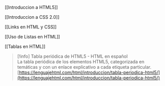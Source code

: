 [[Introduccion a HTML5]]

[[Introduccion a CSS 2.0]]

[[Links en HTML y CSS]]

[[Uso de Listas en HTML]]

[[Tablas en HTML]]
> [!info] Tabla periódica de HTML5 - HTML en español  
> La tabla periódica de los elementos HTML5, categorizada en temáticas y con un enlace explicativo a cada etiqueta particular.  
> [https://lenguajehtml.com/html/introduccion/tabla-periodica-html5/](https://lenguajehtml.com/html/introduccion/tabla-periodica-html5/)